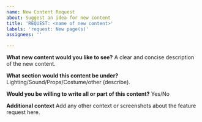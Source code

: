 ```yaml
---
name: New Content Request
about: Suggest an idea for new content
title: 'REQUEST: <name of new content>'
labels: 'request: New page(s)'
assignees: ''

---
```


**What new content would you like to see?**
A clear and concise description of the new content.

**What section would this content be under?**
Lighting/Sound/Props/Costume/other (describe).

**Would you be willing to write all or part of this content?**
Yes/No

**Additional context**
Add any other context or screenshots about the feature request here.
